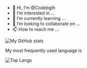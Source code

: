 - 👋 Hi, I’m @Codebglh
- 👀 I’m interested in ...
- 🌱 I’m currently learning ...
- 💞️ I’m looking to collaborate on ...
- 📫 How to reach me ...


![My GitHub stats](https://github-readme-stats.vercel.app/api?username=Codebglh&show_icons=true&theme=meetcw&bg_color=ffffff00&title_color=2f80ed&icon_color=4c71f2&text_color=868cad&hide_border=true)

My most frequently used language is

![Top Langs](https://github-readme-stats.vercel.app/api/top-langs/?username=Codebglh&layout=compact&bg_color=ffffff00&title_color=2f80ed&icon_color=4c71f2&text_color=868cad&hide_border=true)
